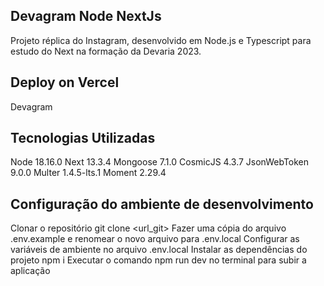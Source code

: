 ## Devagram Node NextJs
Projeto réplica do Instagram, desenvolvido em Node.js e Typescript para estudo do Next na formação da Devaria 2023.

## Deploy on Vercel
Devagram

## Tecnologias Utilizadas
Node 18.16.0
Next 13.3.4
Mongoose 7.1.0
CosmicJS 4.3.7
JsonWebToken 9.0.0
Multer 1.4.5-lts.1
Moment 2.29.4

## Configuração do ambiente de desenvolvimento
Clonar o repositório git clone <url_git>
Fazer uma cópia do arquivo .env.example e renomear o novo arquivo para .env.local
Configurar as variáveis de ambiente no arquivo .env.local
Instalar as dependências do projeto npm i
Executar o comando npm run dev no terminal para subir a aplicação
